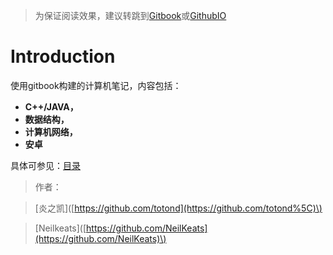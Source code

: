 > 为保证阅读效果，建议转跳到[Gitbook](https://hdnotes.gitbook.io/ns/)或[GithubIO](https://neilkeats.github.io/Records/)

# Introduction

使用gitbook构建的计算机笔记，内容包括：

* **C++/JAVA，**
* **数据结构，**
* **计算机网络，**
* **安卓**

具体可参见：[目录](SUMMARY.md)



> 作者：

> \[炎之凯\]\([https://github.com/totond](https://github.com/totond%5C)\)

> \[Neilkeats\]\([https://github.com/NeilKeats](https://github.com/NeilKeats)\)



